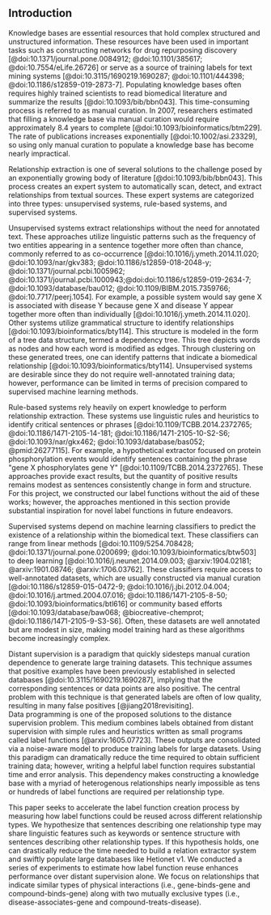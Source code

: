 ## Introduction

Knowledge bases are essential resources that hold complex structured and unstructured information. 
These resources have been used in important tasks such as constructing networks for drug repurposing discovery [@doi:10.1371/journal.pone.0084912; @doi:10.1101/385617; @doi:10.7554/eLife.26726] or serve as a source of training labels for text mining systems [@doi:10.3115/1690219.1690287; @doi:10.1101/444398; @doi:10.1186/s12859-019-2873-7]. 
Populating knowledge bases often requires highly trained scientists to read biomedical literature and summarize the results [@doi:10.1093/bib/bbn043].
This time-consuming process is referred to as manual curation.
In 2007, researchers estimated that filling a knowledge base via manual curation would require approximately 8.4 years to complete [@doi:10.1093/bioinformatics/btm229]. 
The rate of publications increases exponentially [@doi:10.1002/asi.23329], so using only manual curation to populate a knowledge base has become nearly impractical.  

Relationship extraction is one of several solutions to the challenge posed by an exponentially growing body of literature [@doi:10.1093/bib/bbn043].
This process creates an expert system to automatically scan, detect, and extract relationships from textual sources.
These expert systems are categorized into three types: unsupervised systems, rule-based systems, and supervised systems.

Unsupervised systems extract relationships without the need for annotated text.
These approaches utilize linguistic patterns such as the frequency of two entities appearing in a sentence together more often than chance, commonly referred to as co-occurrence [@doi:10.1016/j.ymeth.2014.11.020; @doi:10.1093/nar/gkv383; @doi:10.1186/s12859-018-2048-y; @doi:10.1371/journal.pcbi.1005962; @doi:10.1371/journal.pcbi.1000943;@doi:doi:10.1186/s12859-019-2634-7; @doi:10.1093/database/bau012; @doi:10.1109/BIBM.2015.7359766; @doi:10.7717/peerj.1054].
For example, a possible system would say gene X is associated with disease Y because gene X and disease Y appear together more often than individually [@doi:10.1016/j.ymeth.2014.11.020].
Other systems utilize grammatical structure to identify relationships [@doi:10.1093/bioinformatics/bty114].
This structure is modeled in the form of a tree data structure, termed a dependency tree.
This tree depicts words as nodes and how each word is modified as edges.
Through clustering on these generated trees, one can identify patterns that indicate a biomedical relationship [@doi:10.1093/bioinformatics/bty114].
Unsupervised systems are desirable since they do not require well-annotated training data; however, performance can be limited in terms of precision compared to supervised machine learning methods.

Rule-based systems rely heavily on expert knowledge to perform relationship extraction.
These systems use linguistic rules and heuristics to identify critical sentences or phrases [@doi:10.1109/TCBB.2014.2372765; @doi:10.1186/1471-2105-14-181; @doi:10.1186/1471-2105-10-S2-S6; @doi:10.1093/nar/gkx462; @doi:10.1093/database/bas052; @pmid:26277115].
For example, a hypothetical extractor focused on protein phosphorylation events would identify sentences containing the phrase "gene X phosphorylates gene Y" [@doi:10.1109/TCBB.2014.2372765].
These approaches provide exact results, but the quantity of positive results remains modest as sentences consistently change in form and structure.
For this project, we constructed our label functions without the aid of these works; however, the approaches mentioned in this section provide substantial inspiration for novel label functions in future endeavors.

Supervised systems depend on machine learning classifiers to predict the existence of a relationship within the biomedical text. 
These classifiers can range from linear methods [@doi:10.1109/5254.708428; @doi:10.1371/journal.pone.0200699; @doi:10.1093/bioinformatics/btw503] to deep learning [@doi:10.1016/j.neunet.2014.09.003; @arxiv:1904.02181; @arxiv:1901.08746; @arxiv:1706.03762].
These classifiers require access to well-annotated datasets, which are usually constructed via manual curation [@doi:10.1186/s12859-015-0472-9; @doi:10.1016/j.jbi.2012.04.004; @doi:10.1016/j.artmed.2004.07.016; @doi:10.1186/1471-2105-8-50; @doi:10.1093/bioinformatics/btl616] or community based efforts [@doi:10.1093/database/baw068; @biocreative-chemprot; @doi:10.1186/1471-2105-9-S3-S6].
Often, these datasets are well annotated but are modest in size, making model training hard as these algorithms become increasingly complex.

Distant supervision is a paradigm that quickly sidesteps manual curation dependence to generate large training datasets.
This technique assumes that positive examples have been previously established in selected databases  [@doi:10.3115/1690219.1690287], implying that the corresponding sentences or data points are also positive.
The central problem with this technique is that generated labels are often of low quality, resulting in many false positives [@jiang2018revisiting].  
Data programming is one of the proposed solutions to the distance supervision problem.
This medium combines labels obtained from distant supervision with simple rules and heuristics written as small programs called label functions [@arxiv:1605.07723].
These outputs are consolidated via a noise-aware model to produce training labels for large datasets.
Using this paradigm can dramatically reduce the time required to obtain sufficient training data; however, writing a helpful label function requires substantial time and error analysis.
This dependency makes constructing a knowledge base with a myriad of heterogenous relationships nearly impossible as tens or hundreds of label functions are required per relationship type.  

This paper seeks to accelerate the label function creation process by measuring how label functions could be reused across different relationship types.
We hypothesize that sentences describing one relationship type may share linguistic features such as keywords or sentence structure with sentences describing other relationship types.
If this hypothesis holds, one can drastically reduce the time needed to build a relation extractor system and swiftly populate large databases like Hetionet v1.
We conducted a series of experiments to estimate how label function reuse enhances performance over distant supervision alone.
We focus on relationships that indicate similar types of physical interactions (i.e., gene-binds-gene and compound-binds-gene) along with two mutually exclusive types (i.e., disease-associates-gene and compound-treats-disease).
